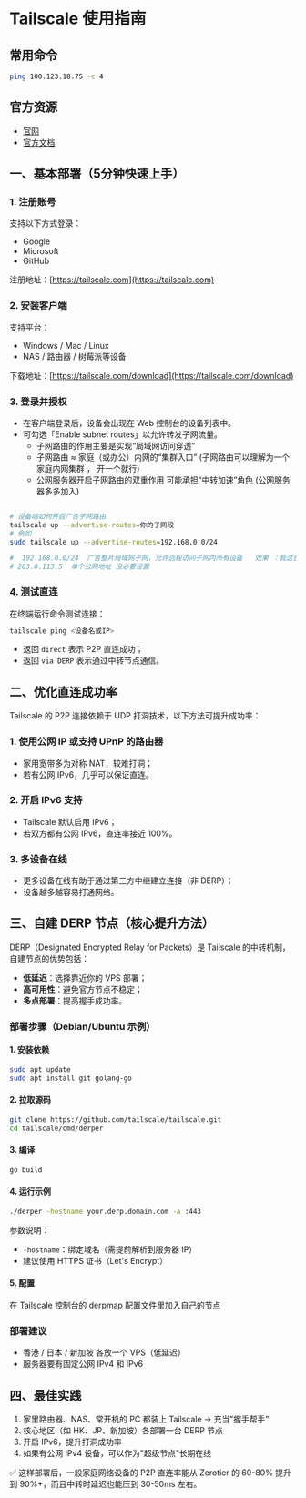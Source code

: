 # Tailscale 使用指南

## 常用命令
``` bash
ping 100.123.18.75 -c 4
```
## 官方资源

- [官网](https://tailscale.com/)
- [官方文档](https://tailscale.com/kb/1017/tailscale-cli/)

## 一、基本部署（5分钟快速上手）

### 1. 注册账号

支持以下方式登录：
- Google
- Microsoft
- GitHub

注册地址：[https://tailscale.com](https://tailscale.com)

### 2. 安装客户端

支持平台：
- Windows / Mac / Linux
- NAS / 路由器 / 树莓派等设备

下载地址：[https://tailscale.com/download](https://tailscale.com/download)

### 3. 登录并授权

- 在客户端登录后，设备会出现在 Web 控制台的设备列表中。
- 可勾选「Enable subnet routes」以允许转发子网流量。
  + 子网路由的作用主要是实现“局域网访问穿透”
  + 子网路由 ≈ 家庭（或办公）内网的“集群入口” (子网路由可以理解为一个家庭内网集群 ， 开一个就行)
  + 公网服务器开启子网路由的双重作用 可能承担“中转加速”角色 (公网服务器多多加入)
  
``` bash

# 设备端如何开启广告子网路由
tailscale up --advertise-routes=你的子网段
# 例如 
sudo tailscale up --advertise-routes=192.168.0.0/24

#  192.168.0.0/24  广告整片局域网子网，允许远程访问子网内所有设备   效果 ：我这台设备可以帮大家访问这个局域网（子网）里的所有设备
# 203.0.113.5  单个公网地址 没必要设置

```

### 4. 测试直连

在终端运行命令测试连接：

```bash
tailscale ping <设备名或IP>
```

- 返回 `direct` 表示 P2P 直连成功；
- 返回 `via DERP` 表示通过中转节点通信。

## 二、优化直连成功率

Tailscale 的 P2P 连接依赖于 UDP 打洞技术，以下方法可提升成功率：

### 1. 使用公网 IP 或支持 UPnP 的路由器

- 家用宽带多为对称 NAT，较难打洞；
- 若有公网 IPv6，几乎可以保证直连。

### 2. 开启 IPv6 支持

- Tailscale 默认启用 IPv6；
- 若双方都有公网 IPv6，直连率接近 100%。

### 3. 多设备在线

- 更多设备在线有助于通过第三方中继建立连接（非 DERP）；
- 设备越多越容易打通网络。

## 三、自建 DERP 节点（核心提升方法）

DERP（Designated Encrypted Relay for Packets）是 Tailscale 的中转机制，自建节点的优势包括：

- **低延迟**：选择靠近你的 VPS 部署；
- **高可用性**：避免官方节点不稳定；
- **多点部署**：提高握手成功率。

### 部署步骤（Debian/Ubuntu 示例）

#### 1. 安装依赖

```bash
sudo apt update
sudo apt install git golang-go
```

#### 2. 拉取源码

```bash
git clone https://github.com/tailscale/tailscale.git
cd tailscale/cmd/derper
```

#### 3. 编译

```bash
go build
```

#### 4. 运行示例

```bash
./derper -hostname your.derp.domain.com -a :443
```

参数说明：
- `-hostname`：绑定域名（需提前解析到服务器 IP）
- 建议使用 HTTPS 证书（Let's Encrypt）

#### 5. 配置

在 Tailscale 控制台的 derpmap 配置文件里加入自己的节点

### 部署建议

- 香港 / 日本 / 新加坡 各放一个 VPS（低延迟）
- 服务器要有固定公网 IPv4 和 IPv6

## 四、最佳实践

1. 家里路由器、NAS、常开机的 PC 都装上 Tailscale → 充当"握手帮手"
2. 核心地区（如 HK、JP、新加坡）各部署一台 DERP 节点
3. 开启 IPv6，提升打洞成功率
4. 如果有公网 IPv4 设备，可以作为"超级节点"长期在线

✅ 这样部署后，一般家庭网络设备的 P2P 直连率能从 Zerotier 的 60-80% 提升到 90%+，而且中转时延迟也能压到 30-50ms 左右。
